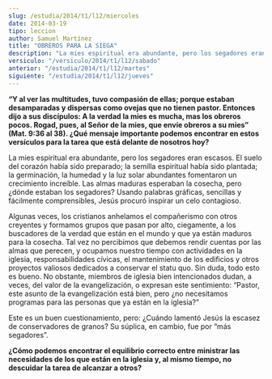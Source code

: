 ```yaml
---
slug: /estudia/2014/t1/l12/miercoles
date: 2014-03-19
tipo: leccion
author: Samuel Martínez
title: "OBREROS PARA LA SIEGA"
description: "La mies espiritual era abundante, pero los segadores eran escasos. El suelo del corazón había sido preparado; la semilla espiritual había sido plantada; la germinación, la humedad y la luz solar abundantes fomentaron un crecimiento increíble. Las almas maduras esperaban la cosecha, pero..."
versiculo: "/versiculo/2014/t1/l12/sabado"
anterior: "/estudia/2014/t1/l12/martes"
siguiente: "/estudia/2014/t1/l12/jueves"
---
```


**“Y al ver las multitudes, tuvo compasión de ellas; porque estaban desamparadas y dispersas como ovejas que no tienen pastor. Entonces dijo a sus discípulos: A la verdad la mies es mucha, mas los obreros pocos. Rogad, pues, al Señor de la mies, que envíe obreros a su mies” (Mat. 9:36 al 38). ¿Qué mensaje importante podemos encontrar en estos versículos para la tarea que está delante de nosotros hoy?**

La mies espiritual era abundante, pero los segadores eran escasos. El suelo del corazón había sido preparado; la semilla espiritual había sido plantada; la germinación, la humedad y la luz solar abundantes fomentaron un crecimiento increíble. Las almas maduras esperaban la cosecha, pero ¿dónde estaban los segadores? Usando palabras gráficas, sencillas y fácilmente comprensibles, Jesús procuró inspirar un celo contagioso.

Algunas veces, los cristianos anhelamos el compañerismo con otros creyentes y formamos grupos que pasan por alto, ciegamente, a los buscadores de la verdad que están en el mundo y que ya están maduros para la cosecha. Tal vez no percibimos que debemos rendir cuentas por las almas que perecen, y ocupamos nuestro tiempo con actividades en la iglesia, responsabilidades cívicas, el mantenimiento de los edificios y otros proyectos valiosos dedicados a conservar el statu quo. Sin duda, todo esto es bueno. No obstante, miembros de iglesia bien intencionados dudan, a veces, del valor de la evangelización, o expresan este sentimiento: “Pastor, este asunto de la evangelización está bien, pero ¿no necesitamos programas para las personas que ya están en la iglesia?”

Este es un buen cuestionamiento, pero: ¿Cuándo lamentó Jesús la escasez de conservadores de granos? Su súplica, en cambio, fue por “más segadores”.

**¿Cómo podemos encontrar el equilibrio correcto entre ministrar las necesidades de los que están en la iglesia y, al mismo tiempo, no descuidar la tarea de alcanzar a otros?**
